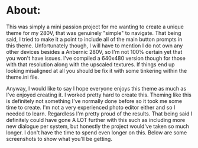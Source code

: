 # About:
This was simply a mini passion project for me wanting to create a unique theme for my 280V, that was genuinely "simple" to navigate. That being said, I tried to make it a point to include all of the main button prompts in this theme. Unfortunately though, I will have to mention I do not own any other devices besides a Anbernic 280V, so I'm not 100% certain yet that you won't have issues. I've compiled a 640x480 version though for those with that resolution along with the upscaled textures. If things end up looking misaligned at all you should be fix it with some tinkering within the theme.ini file. 

Anyway, I would like to say I hope everyone enjoys this theme as much as I've enjoyed creating it. I worked pretty hard to create this. Theming like this is definitely not something I've normally done before so it took me some time to create. I'm not a very experienced photo editor either and so I needed to learn. Regardless I'm pretty proud of the results. That being said I definitely could have gone A LOT further with this such as including more new dialogue per system, but honestly the project would've taken so much longer. I don't have the time to spend even longer on this. Below are some screenshots to show what you'll be getting.
